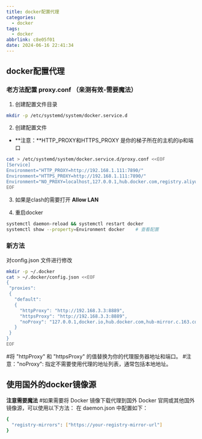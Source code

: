 ```yaml
---
title: docker配置代理
categories:
  - docker
tags:
  - docker
abbrlink: c8e05f01
date: 2024-06-16 22:41:34
---
```


## docker配置代理

### 老方法配置 proxy.conf （亲测有效-需要魔法）
1. 创建配置文件目录
```bash
mkdir -p /etc/systemd/system/docker.service.d
```
2. 创建配置文件
- **注意：**HTTP_PROXY和HTTPS_PROXY 是你的梯子所在的主机的ip和端口
```bash
cat > /etc/systemd/system/docker.service.d/proxy.conf <<EOF
[Service]
Environment="HTTP_PROXY=http://192.168.1.111:7890/" 
Environment="HTTPS_PROXY=http://192.168.1.111:7890/"
Environment="NO_PROXY=localhost,127.0.0.1,hub.docker.com,registry.aliyuncs.com"
EOF
```

3. 如果是clash的需要打开 **Allow LAN**

4. 重启docker
```bash
systemctl daemon-reload && systemctl restart docker
systemctl show --property=Environment docker    # 查看配置
```

### 新方法 
对config.json 文件进行修改
```bash
mkdir -p ~/.docker
cat > ~/.docker/config.json <<EOF
{
 "proxies":
 {
   "default":
   {
     "httpProxy": "http://192.168.3.3:8889",
     "httpsProxy": "http://192.168.3.3:8889",
     "noProxy": "127.0.0.1,docker.io,hub.docker.com,hub-mirror.c.163.com,pvjhx571.mirror.aliyuncs.com"
   }
 }
}
EOF
```
#将 "httpProxy" 和 "httpsProxy" 的值替换为你的代理服务器地址和端口。
#注意："noProxy": 指定不需要使用代理的地址列表，通常包括本地地址。


## 使用国外的docker镜像源
__注意需要魔法__
#如果需要将 Docker 镜像下载代理到国外 Docker 官网或其他国外镜像源，可以使用以下方法：
在 daemon.json 中配置如下：
```bash
{
  "registry-mirrors": ["https://your-registry-mirror-url"]
}
```


